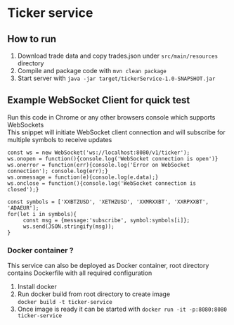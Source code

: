 # Ticker service
## How to run 
1. Download trade data and copy trades.json under `src/main/resources` directory
2. Compile and package code with `mvn clean package`
3. Start server with `java -jar target/tickerService-1.0-SNAPSHOT.jar`  

## Example WebSocket Client for quick test 
Run this code in Chrome or any other browsers console which supports WebSockets  
This snippet will initiate WebSocket client connection and will 
subscribe for multiple symbols to receive updates
  
```
const ws = new WebSocket('ws://localhost:8080/v1/ticker');
ws.onopen = function(){console.log('WebSocket connection is open')}
ws.onerror = function(err){console.log('Error on WebSocket connection'); console.log(err);}
ws.onmessage = function(e){console.log(e.data);}
ws.onclose = function(){console.log('WebSocket connection is closed');}

const symbols = ['XXBTZUSD', 'XETHZUSD', 'XXMRXXBT', 'XXRPXXBT', 'ADAEUR'];
for(let i in symbols){
     const msg = {message:'subscribe', symbol:symbols[i]};
     ws.send(JSON.stringify(msg));
}
```

### Docker container ?
This service can also be deployed as Docker container, root directory contains Dockerfile with all required configuration 
1. Install docker 
2. Run docker build from root directory to create image  
   `docker build -t ticker-service `
3. Once image is ready it can be started with 
   `docker run -it -p:8080:8080 ticker-service`  
